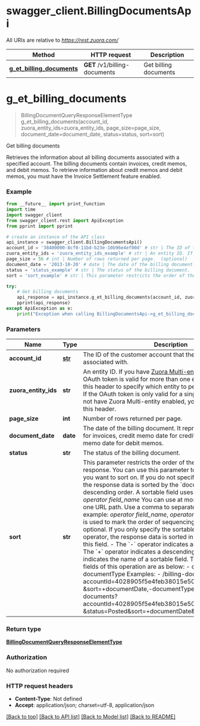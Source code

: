 # swagger_client.BillingDocumentsApi

All URIs are relative to *https://rest.zuora.com/*

Method | HTTP request | Description
------------- | ------------- | -------------
[**g_et_billing_documents**](BillingDocumentsApi.md#g_et_billing_documents) | **GET** /v1/billing-documents | Get billing documents

# **g_et_billing_documents**
> BillingDocumentQueryResponseElementType g_et_billing_documents(account_id, zuora_entity_ids=zuora_entity_ids, page_size=page_size, document_date=document_date, status=status, sort=sort)

Get billing documents

Retrieves the information about all billing documents associated with a specified account. The billing documents contain invoices, credit memos, and debit memos.   To retrieve information about credit memos and debit memos, you must have the Invoice Settlement feature enabled.  

### Example
```python
from __future__ import print_function
import time
import swagger_client
from swagger_client.rest import ApiException
from pprint import pprint

# create an instance of the API class
api_instance = swagger_client.BillingDocumentsApi()
account_id = '38400000-8cf0-11bd-b23e-10b96e4ef00d' # str | The ID of the customer account that the billing documents are associated with.  
zuora_entity_ids = 'zuora_entity_ids_example' # str | An entity ID. If you have [Zuora Multi-entity](https://knowledgecenter.zuora.com/BB_Introducing_Z_Business/Multi-entity) enabled and the OAuth token is valid for more than one entity, you must use this header to specify which entity to perform the operation in. If the OAuth token is only valid for a single entity, or you do not have Zuora Multi-entity enabled, you do not need to set this header.  (optional)
page_size = 56 # int | Number of rows returned per page.  (optional)
document_date = '2013-10-20' # date | The date of the billing document. It represents the invoice date for invoices, credit memo date for credit memos, and debit memo date for debit memos.  (optional)
status = 'status_example' # str | The status of the billing document.  (optional)
sort = 'sort_example' # str | This parameter restricts the order of the data returned in the response. You can use this parameter to supply a dimension you want to sort on.  If you do not specify any sortable field, the response data is sorted by the `documentDate` field in descending order.  A sortable field uses the following form:   *operator* *field_name*  You can use at most two sortable fields in one URL path. Use a comma to separate sortable fields. For example:  *operator* *field_name*, *operator* *field_name*    *operator* is used to mark the order of sequencing. The operator is optional. If you only specify the sortable field without any operator, the response data is sorted in descending order by this field.      - The `-` operator indicates an ascending order.   - The `+` operator indicates a descending order.  *field_name* indicates the name of a sortable field. The supported sortable fields of this operation are as below:    - documentDate   - documentType    Examples: - /billing-documents?accountId=4028905f5e4feb38015e50af9aa002d1   &sort=+documentDate,-documentType - /billing-documents?accountId=4028905f5e4feb38015e50af9aa002d1   &status=Posted&sort=+documentDate&page=2&pageSize=15  (optional)

try:
    # Get billing documents
    api_response = api_instance.g_et_billing_documents(account_id, zuora_entity_ids=zuora_entity_ids, page_size=page_size, document_date=document_date, status=status, sort=sort)
    pprint(api_response)
except ApiException as e:
    print("Exception when calling BillingDocumentsApi->g_et_billing_documents: %s\n" % e)
```

### Parameters

Name | Type | Description  | Notes
------------- | ------------- | ------------- | -------------
 **account_id** | [**str**](.md)| The ID of the customer account that the billing documents are associated with.   | 
 **zuora_entity_ids** | **str**| An entity ID. If you have [Zuora Multi-entity](https://knowledgecenter.zuora.com/BB_Introducing_Z_Business/Multi-entity) enabled and the OAuth token is valid for more than one entity, you must use this header to specify which entity to perform the operation in. If the OAuth token is only valid for a single entity, or you do not have Zuora Multi-entity enabled, you do not need to set this header.  | [optional] 
 **page_size** | **int**| Number of rows returned per page.  | [optional] 
 **document_date** | **date**| The date of the billing document. It represents the invoice date for invoices, credit memo date for credit memos, and debit memo date for debit memos.  | [optional] 
 **status** | **str**| The status of the billing document.  | [optional] 
 **sort** | **str**| This parameter restricts the order of the data returned in the response. You can use this parameter to supply a dimension you want to sort on.  If you do not specify any sortable field, the response data is sorted by the &#x60;documentDate&#x60; field in descending order.  A sortable field uses the following form:   *operator* *field_name*  You can use at most two sortable fields in one URL path. Use a comma to separate sortable fields. For example:  *operator* *field_name*, *operator* *field_name*    *operator* is used to mark the order of sequencing. The operator is optional. If you only specify the sortable field without any operator, the response data is sorted in descending order by this field.      - The &#x60;-&#x60; operator indicates an ascending order.   - The &#x60;+&#x60; operator indicates a descending order.  *field_name* indicates the name of a sortable field. The supported sortable fields of this operation are as below:    - documentDate   - documentType    Examples: - /billing-documents?accountId&#x3D;4028905f5e4feb38015e50af9aa002d1   &amp;sort&#x3D;+documentDate,-documentType - /billing-documents?accountId&#x3D;4028905f5e4feb38015e50af9aa002d1   &amp;status&#x3D;Posted&amp;sort&#x3D;+documentDate&amp;page&#x3D;2&amp;pageSize&#x3D;15  | [optional] 

### Return type

[**BillingDocumentQueryResponseElementType**](BillingDocumentQueryResponseElementType.md)

### Authorization

No authorization required

### HTTP request headers

 - **Content-Type**: Not defined
 - **Accept**: application/json; charset=utf-8, application/json

[[Back to top]](#) [[Back to API list]](../README.md#documentation-for-api-endpoints) [[Back to Model list]](../README.md#documentation-for-models) [[Back to README]](../README.md)

